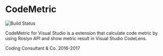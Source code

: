 # CodeMetric

![Build Status](https://yetchen.visualstudio.com/_apis/public/build/definitions/b725e6cc-5026-4265-b62d-e4cd0b2f3340/5/badge "Build Status")

CodeMetric for Visual Studio is a extension that calculate code metric by using Roslyn API and show metric result in Visual Studio CodeLens.

Coding Consultant & Co. 2016-2017
